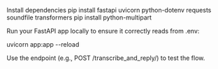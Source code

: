 Install dependencies 
pip install fastapi uvicorn python-dotenv requests soundfile transformers
pip install python-multipart



Run your FastAPI app locally to ensure it correctly reads from .env:

uvicorn app:app --reload

Use the endpoint (e.g., POST /transcribe_and_reply/) to test the flow.